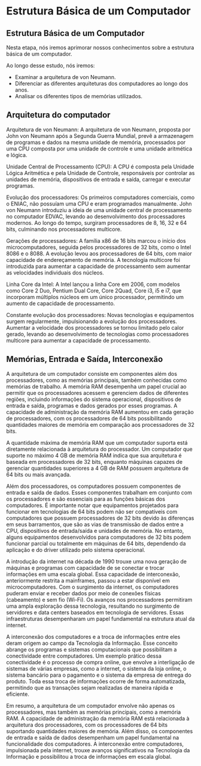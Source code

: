 # Estrutura Básica de um Computador

## Estrutura Básica de um Computador

Nesta etapa, nós iremos aprimorar nossos conhecimentos sobre a estrutura básica de um computador.

Ao longo desse estudo, nós iremos:

* Examinar a arquitetura de von Neumann.
* Diferenciar as diferentes arquiteturas dos computadores ao longo dos anos.
* Analisar os diferentes tipos de memórias utilizados.

## Arquitetura do computador

Arquitetura de von Neumann: A arquitetura de von Neumann, proposta por John von Neumann após a Segunda Guerra Mundial, prevê a armazenagem de programas e dados na mesma unidade de memória, processados por uma CPU composta por uma unidade de controle e uma unidade aritmética e lógica.

Unidade Central de Processamento (CPU): A CPU é composta pela Unidade Lógica Aritmética e pela Unidade de Controle, responsáveis por controlar as unidades de memória, dispositivos de entrada e saída, carregar e executar programas.

Evolução dos processadores: Os primeiros computadores comerciais, como o ENIAC, não possuíam uma CPU e eram programados manualmente. John von Neumann introduziu a ideia de uma unidade central de processamento no computador EDVAC, levando ao desenvolvimento dos processadores modernos. Ao longo do tempo, surgiram processadores de 8, 16, 32 e 64 bits, culminando nos processadores multicore.

Gerações de processadores: A família x86 de 16 bits marcou o início dos microcomputadores, seguida pelos processadores de 32 bits, como o Intel 8086 e o 8088. A evolução levou aos processadores de 64 bits, com maior capacidade de endereçamento de memória. A tecnologia multicore foi introduzida para aumentar a capacidade de processamento sem aumentar as velocidades individuais dos núcleos.

Linha Core da Intel: A Intel lançou a linha Core em 2006, com modelos como Core 2 Duo, Pentium Dual Core, Core 2Quad, Core i3, i5 e i7, que incorporam múltiplos núcleos em um único processador, permitindo um aumento de capacidade de processamento.

Constante evolução dos processadores: Novas tecnologias e equipamentos surgem regularmente, impulsionando a evolução dos processadores. Aumentar a velocidade dos processadores se tornou limitado pelo calor gerado, levando ao desenvolvimento de tecnologias como processadores multicore para aumentar a capacidade de processamento.

## Memórias, Entrada e Saída, Interconexão

A arquitetura de um computador consiste em componentes além dos processadores, como as memórias principais, também conhecidas como memórias de trabalho. A memória RAM desempenha um papel crucial ao permitir que os processadores acessem e gerenciem dados de diferentes regiões, incluindo informações do sistema operacional, dispositivos de entrada e saída, programas e dados gerados por esses programas. A capacidade de administração da memória RAM aumentou em cada geração de processadores, com os processadores de 64 bits possibilitando quantidades maiores de memória em comparação aos processadores de 32 bits.

A quantidade máxima de memória RAM que um computador suporta está diretamente relacionada à arquitetura do processador. Um computador que suporte no máximo 4 GB de memória RAM indica que sua arquitetura é baseada em processadores de 32 bits, enquanto máquinas capazes de gerenciar quantidades superiores a 4 GB de RAM possuem arquitetura de 64 bits ou mais avançada.

Além dos processadores, os computadores possuem componentes de entrada e saída de dados. Esses componentes trabalham em conjunto com os processadores e são essenciais para as funções básicas dos computadores. É importante notar que equipamentos projetados para funcionar em tecnologias de 64 bits podem não ser compatíveis com computadores que possuem processadores de 32 bits devido às diferenças em seus barramentos, que são as vias de transmissão de dados entre a CPU, dispositivos de entrada/saída e unidades de memória. No entanto, alguns equipamentos desenvolvidos para computadores de 32 bits podem funcionar parcial ou totalmente em máquinas de 64 bits, dependendo da aplicação e do driver utilizado pelo sistema operacional.

A introdução da internet na década de 1990 trouxe uma nova geração de máquinas e programas com capacidade de se conectar e trocar informações em uma escala global. Essa capacidade de interconexão, anteriormente restrita a mainframes, passou a estar disponível em microcomputadores. Com o surgimento da internet, os computadores puderam enviar e receber dados por meio de conexões físicas (cabeamento) e sem fio (Wi-Fi). Os avanços nos processadores permitiram uma ampla exploração dessa tecnologia, resultando no surgimento de servidores e data centers baseados em tecnologia de servidores. Essas infraestruturas desempenharam um papel fundamental na estrutura atual da internet.

A interconexão dos computadores e a troca de informações entre eles deram origem ao campo da Tecnologia da Informação. Esse conceito abrange os programas e sistemas computacionais que possibilitam a conectividade entre computadores. Um exemplo prático dessa conectividade é o processo de compra online, que envolve a interligação de sistemas de várias empresas, como a internet, o sistema da loja online, o sistema bancário para o pagamento e o sistema da empresa de entrega do produto. Toda essa troca de informações ocorre de forma automatizada, permitindo que as transações sejam realizadas de maneira rápida e eficiente.

Em resumo, a arquitetura de um computador envolve não apenas os processadores, mas também as memórias principais, como a memória RAM. A capacidade de administração da memória RAM está relacionada à arquitetura dos processadores, com os processadores de 64 bits suportando quantidades maiores de memória. Além disso, os componentes de entrada e saída de dados desempenham um papel fundamental na funcionalidade dos computadores. A interconexão entre computadores, impulsionada pela internet, trouxe avanços significativos na Tecnologia da Informação e possibilitou a troca de informações em escala global.
